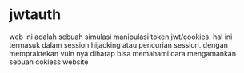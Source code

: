 # jwtauth
web ini adalah sebuah simulasi manipulasi token jwt/cookies. hal ini termasuk dalam session hijacking atau pencurian session. dengan mempraktekan vuln nya diharap bisa memahami cara mengamankan sebuah cokiess website
